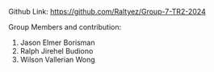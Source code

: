 Github Link: https://github.com/Raltyez/Group-7-TR2-2024

Group Members and contribution: 
1. Jason Elmer Borisman
2. Ralph Jirehel Budiono
3. Wilson Vallerian Wong
